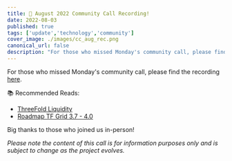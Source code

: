 ```yaml
---
title: 🚨 August 2022 Community Call Recording!
date: 2022-08-03
published: true
tags: ['update','technology','community']
cover_image: ./images/cc_aug_rec.png
canonical_url: false
description: "For those who missed Monday's community call, please find the recording here!"
---
```


For those who missed Monday's community call, please find the recording [here](https://forum.threefold.io/t/threefold-august-1-2022-community-call-town-hall-recording/3243).

📚 Recommended Reads:

* [ThreeFold Liquidity](http://liquidity.threefold.me/)
* [Roadmap TF Grid 3.7 - 4.0](http://roadmap4.threefold.me/)

Big thanks to those who joined us in-person!

_Please note the content of this call is for information purposes only and is subject to change as the project evolves._
